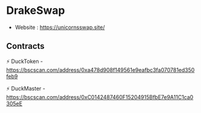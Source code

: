 # DrakeSwap
- Website : https://unicornsswap.site/
## Contracts
⚡ DuckToken - https://bscscan.com/address/0xa478d908f149561e9eafbc3fa070781ed350feb9

⚡ DuckMaster - https://bscscan.com/address/0xC0142487460F15204915BfbE7e9A11C1ca0305eE


<!--
**UniSwap/UniSwap** is a ✨ _special_ ✨ repository because its `README.md` (this file) appears on your GitHub profile.

Here are some ideas to get you started:

- 🔭 I’m currently working on ...
- 🌱 I’m currently learning ...
- 👯 I’m looking to collaborate on ...
- 🤔 I’m looking for help with ...
- 💬 Ask me about ...
- 📫 How to reach me: ...
- 😄 Pronouns: ...
- ⚡ Fun fact: ...
-->
